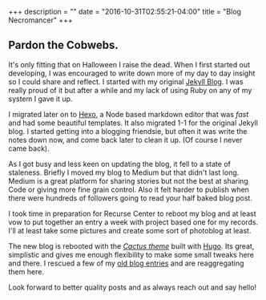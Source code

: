 +++
description = ""
date = "2016-10-31T02:55:21-04:00"
title = "Blog Necromancer"
+++

Pardon the Cobwebs.
---

It's only fitting that on Halloween I raise the dead. When I first started out developing, I was encouraged to write down more of my day to day insight so I could share and reflect. I started with my original [Jekyll Blog](https://jekyllrb.com/). I was really proud of it but after a while and my lack of using Ruby on any of my system I gave it up.

I migrated later on to [Hexo](https://hexo.io), a Node based markdown editor that was _fast_ and had some beautiful templates. It also migrated 1-1 for the original Jekyll blog. I started getting into a blogging friendsie, but often it was write the notes down now, and come back later to clean it up. (Of course I never came back).

As I got busy and less keen on updating the blog, it fell to a state of staleness. Briefly I moved my blog to Medium but that didn't last long. Medium is a great platform for sharing stories but not the best at sharing Code or giving more fine grain control. Also it felt harder to publish when there were hundreds of followers going to read your half baked blog post.

I took time in preparation for Recurse Center to reboot my blog and at least vow to put together an entry a week with project based one for my records. I'll at least take some pictures and create some sort of photoblog at least.

The new blog is rebooted with the [_Cactus theme_](https://github.com/digitalcraftsman/hugo-cactus-theme) built with [Hugo](https://gohugo.io). Its great, simplistic and gives me enough flexibility to make some small tweaks here and there. I rescued a few of my [old blog entries](https://github.com/stanzheng/blog-1) and are reaggregating them here.

Look forward to better quality posts and as always reach out and say hello!

